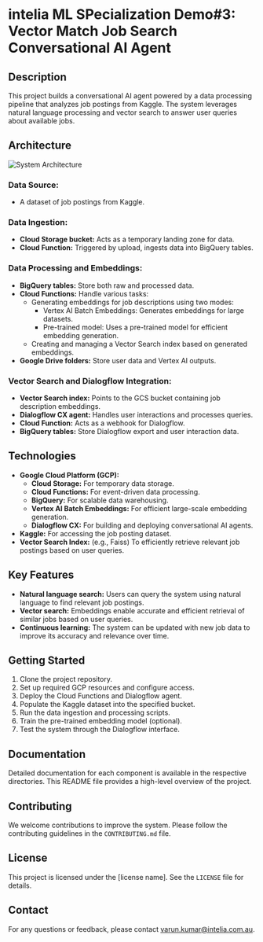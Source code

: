 # intelia ML SPecialization Demo#3: Vector Match Job Search Conversational AI Agent

## Description

This project builds a conversational AI agent powered by a data processing pipeline that analyzes job postings from Kaggle. The system leverages natural language processing and vector search to answer user queries about available jobs.

## Architecture
![System Architecture]('architecture.png')
### Data Source:

- A dataset of job postings from Kaggle.

### Data Ingestion:

- **Cloud Storage bucket:** Acts as a temporary landing zone for data.
- **Cloud Function:** Triggered by upload, ingests data into BigQuery tables.

### Data Processing and Embeddings:

- **BigQuery tables:** Store both raw and processed data.
- **Cloud Functions:** Handle various tasks:
  - Generating embeddings for job descriptions using two modes:
    - Vertex AI Batch Embeddings: Generates embeddings for large datasets.
    - Pre-trained model: Uses a pre-trained model for efficient embedding generation.
  - Creating and managing a Vector Search index based on generated embeddings.
- **Google Drive folders:** Store user data and Vertex AI outputs.

### Vector Search and Dialogflow Integration:

- **Vector Search index:** Points to the GCS bucket containing job description embeddings.
- **Dialogflow CX agent:** Handles user interactions and processes queries.
- **Cloud Function:** Acts as a webhook for Dialogflow.
- **BigQuery tables:** Store Dialogflow export and user interaction data.

## Technologies

- **Google Cloud Platform (GCP):**
  - **Cloud Storage:** For temporary data storage.
  - **Cloud Functions:** For event-driven data processing.
  - **BigQuery:** For scalable data warehousing.
  - **Vertex AI Batch Embeddings:** For efficient large-scale embedding generation.
  - **Dialogflow CX:** For building and deploying conversational AI agents.
- **Kaggle:** For accessing the job posting dataset.
- **Vector Search Index:** (e.g., Faiss) To efficiently retrieve relevant job postings based on user queries.

## Key Features

- **Natural language search:** Users can query the system using natural language to find relevant job postings.
- **Vector search:** Embeddings enable accurate and efficient retrieval of similar jobs based on user queries.
- **Continuous learning:** The system can be updated with new job data to improve its accuracy and relevance over time.

## Getting Started

1. Clone the project repository.
2. Set up required GCP resources and configure access.
3. Deploy the Cloud Functions and Dialogflow agent.
4. Populate the Kaggle dataset into the specified bucket.
5. Run the data ingestion and processing scripts.
6. Train the pre-trained embedding model (optional).
7. Test the system through the Dialogflow interface.

## Documentation

Detailed documentation for each component is available in the respective directories. This README file provides a high-level overview of the project.

## Contributing

We welcome contributions to improve the system. Please follow the contributing guidelines in the `CONTRIBUTING.md` file.

## License

This project is licensed under the [license name]. See the `LICENSE` file for details.

## Contact

For any questions or feedback, please contact varun.kumar@intelia.com.au.